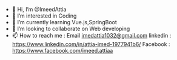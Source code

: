 - 👋 Hi, I’m @ImeedAttia
- 👀 I’m interested in Coding
- 🌱 I’m currently learning Vue.js,SpringBoot
- 💞️ I’m looking to collaborate on Web developing
- 📫 How to reach me : 
     Email imedattia1032@gmail.com
     linkedin : https://www.linkedin.com/in/attia-imed-1977941b6/
     Facebook : https://www.facebook.com/imeed.attiaa
     
                       
<!---
ImeedAttia/ImeedAttia is a ✨ special ✨ repository because its `README.md` (this file) appears on your GitHub profile.
You can click the Preview link to take a look at your changes.
--->
